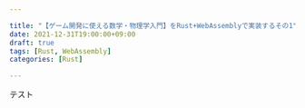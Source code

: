 ```yaml
---

title: "【ゲーム開発に使える数学・物理学入門】をRust+WebAssemblyで実装するその1"
date: 2021-12-31T19:00:00+09:00
draft: true
tags: [Rust, WebAssembly]
categories: [Rust]

---
```


テスト
